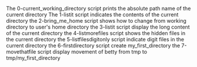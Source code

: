 The 0-current_working_directory script prints the absolute path name of the current directory
The 1-listit script indicates the contents of the current directory
the 2-bring_me_home script shows how to change from working directory to user's home directory
the 3-listit script display the long content of the current directory
the 4-listmorefiles script shows the hidden files in the current directory
the 5-listfilesdigitonly script indicate digit files in the current directory
the 6-firstdirectory script create my_first_directory
the 7-movethatfile script display movement of betty from tmp to tmp/my_first_directory
